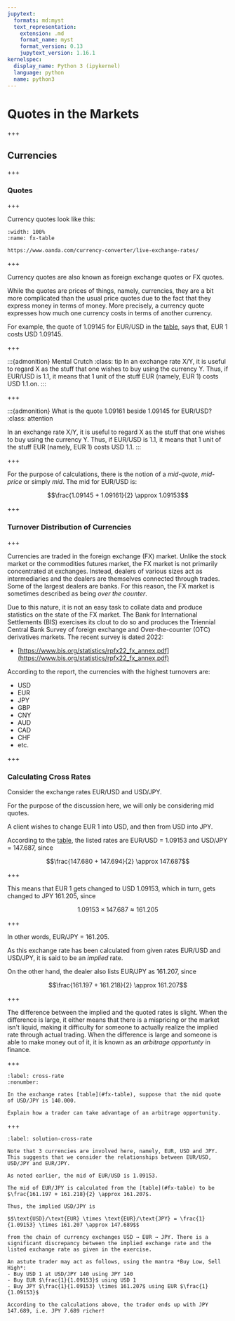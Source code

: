 ```yaml
---
jupytext:
  formats: md:myst
  text_representation:
    extension: .md
    format_name: myst
    format_version: 0.13
    jupytext_version: 1.16.1
kernelspec:
  display_name: Python 3 (ipykernel)
  language: python
  name: python3
---
```


# Quotes in the Markets

+++

## Currencies

+++

### Quotes

+++

Currency quotes look like this:

```{figure} img/fx.png
:width: 100%
:name: fx-table

https://www.oanda.com/currency-converter/live-exchange-rates/
```

+++

Currency quotes are also known as foreign exchange quotes or FX quotes.

While the quotes are prices of things, namely, currencies, they are a bit more complicated than the usual price quotes due to the fact that they express money in terms of money. More precisely, a currency quote expresses how much one currency costs in terms of another currency.

For example, the quote of 1.09145 for EUR/USD in the [table](#fx-table), says that, EUR 1 costs USD 1.09145.

+++

:::{admonition} Mental Crutch
:class: tipIn an exchange rate X/Y, it is useful to regard X as the stuff that one wishes to buy using the currency Y. Thus, if EUR/USD is 1.1, it means that 1 unit of the stuff EUR (namely, EUR 1) costs USD 1.1.on.
:::

+++

:::{admonition} What is the quote 1.09161 beside 1.09145 for EUR/USD?
:class: attention

In an exchange rate X/Y, it is useful to regard X as the stuff that one wishes to buy using the currency Y. Thus, if EUR/USD is 1.1, it means that 1 unit of the stuff EUR (namely, EUR 1) costs USD 1.1.
:::

+++

For the purpose of calculations, there is the notion of a *mid-quote*, *mid-price* or simply *mid*. The mid for EUR/USD is:

$$\frac{1.09145 + 1.09161}{2} \approx 1.09153$$

+++

### Turnover Distribution of Currencies

+++

Currencies are traded in the foreign exchange (FX) market. Unlike the stock market or the commodities futures market, the FX market is not primarily concentrated at exchanges. Instead, dealers of various sizes act as intermediaries and the dealers are themselves connected through trades. Some of the largest dealers are banks. For this reason, the FX market is sometimes described as being *over the counter*.

Due to this nature, it is not an easy task to collate data and produce statistics on the state of the FX market. The Bank for International Settlements (BIS) exercises its clout to do so and produces the Triennial Central Bank Survey of foreign exchange and Over-the-counter (OTC) derivatives markets. The recent survey is dated 2022:
- [https://www.bis.org/statistics/rpfx22_fx_annex.pdf](https://www.bis.org/statistics/rpfx22_fx_annex.pdf)

According to the report, the currencies with the highest turnovers are:
* USD
* EUR
* JPY
* GBP
* CNY
* AUD
* CAD
* CHF
* etc.

+++

### Calculating Cross Rates

Consider the exchange rates EUR/USD and USD/JPY.

For the purpose of the discussion here, we will only be considering mid quotes.

A client wishes to change EUR 1 into USD, and then from USD into JPY.

According to the [table](#fx-table), the listed rates are EUR/USD = 1.09153 and USD/JPY = 147.687, since

$$\frac{147.680 + 147.694}{2} \approx 147.687$$

+++

This means that EUR 1 gets changed to USD 1.09153, which in turn, gets changed to JPY 161.205, since

$$1.09153 \times 147.687 \approx 161.205$$

+++

In other words, EUR/JPY = 161.205.

As this exchange rate has been calculated from given rates EUR/USD and USD/JPY, it is said to be an *implied* rate.

On the other hand, the dealer also lists EUR/JPY as 161.207, since

$$\frac{161.197 + 161.218}{2} \approx 161.207$$

+++

The difference between the implied and the quoted rates is slight. When the difference is large, it either means that there is a mispricing or the market isn't liquid, making it difficulty for someone to actually realize the implied rate through actual trading. When the difference is large and someone is able to make money out of it, it is known as an *arbitrage opportunty* in finance.

+++

```{exercise}
:label: cross-rate
:nonumber:

In the exchange rates [table](#fx-table), suppose that the mid quote of USD/JPY is 140.000.

Explain how a trader can take advantage of an arbitrage opportunity.
```

+++

````{solution} cross-rate
:label: solution-cross-rate

Note that 3 currencies are involved here, namely, EUR, USD and JPY. This suggests that we consider the relationships between EUR/USD, USD/JPY and EUR/JPY.

As noted earlier, the mid of EUR/USD is 1.09153.

The mid of EUR/JPY is calculated from the [table](#fx-table) to be $\frac{161.197 + 161.218}{2} \approx 161.207$.

Thus, the implied USD/JPY is

$$\text{USD}/\text{EUR} \times \text{EUR}/\text{JPY} = \frac{1}{1.09153} \times 161.207 \approx 147.689$$

from the chain of currency exchanges USD → EUR → JPY. There is a significant discrepancy between the implied exchange rate and the listed exchange rate as given in the exercise.

An astute trader may act as follows, using the mantra *Buy Low, Sell High*:
- Buy USD 1 at USD/JPY 140 using JPY 140
- Buy EUR $\frac{1}{1.09153}$ using USD 1
- Buy JPY $\frac{1}{1.09153} \times 161.207$ using EUR $\frac{1}{1.09153}$

According to the calculations above, the trader ends up with JPY 147.689, i.e. JPY 7.689 richer!
````
